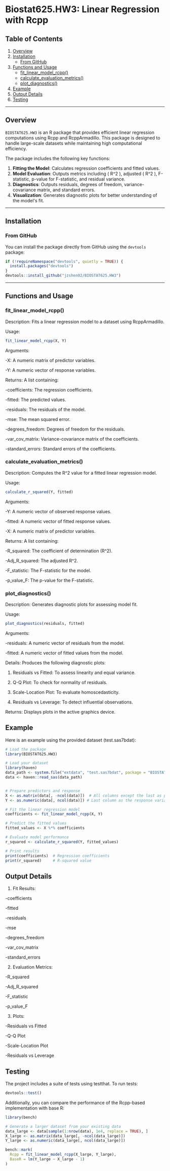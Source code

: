 # Biostat625.HW3: Linear Regression with Rcpp

## Table of Contents

1. [Overview](#overview)
2. [Installation](#installation)
   - [From GitHub](#from-github)
3. [Functions and Usage](#functions-and-usage)
   - [fit_linear_model_rcpp()](#fit_linear_model_rcpp)
   - [calculate_evaluation_metrics()](#calculate_evaluation_metrics)
   - [plot_diagnostics()](#plot_diagnostics)
4. [Example](#example)
5. [Output Details](#output-details)
6. [Testing](#testing)


---

## Overview

`BIOSTAT625.HW3` is an R package that provides efficient linear regression computations using Rcpp and RcppArmadillo. This package is designed to handle large-scale datasets while maintaining high computational efficiency.

The package includes the following key functions:

1. **Fitting the Model**: Calculates regression coefficients and fitted values.
2. **Model Evaluation**: Outputs metrics including \( R^2 \), adjusted \( R^2 \), F-statistic, p-value for F-statistic, and residual variance.
3. **Diagnostics**: Outputs residuals, degrees of freedom, variance-covariance matrix, and standard errors.
4. **Visualization**: Generates diagnostic plots for better understanding of the model's fit.


---

## Installation

### From GitHub

You can install the package directly from GitHub using the `devtools` package:

```r
if (!requireNamespace("devtools", quietly = TRUE)) {
  install.packages("devtools")
}
devtools::install_github("jzshen02/BIOSTAT625.HW3")

```
---

## Functions and Usage
### fit_linear_model_rcpp()

Description: Fits a linear regression model to a dataset using RcppArmadillo.

Usage:
```r
fit_linear_model_rcpp(X, Y)
```
Arguments:

 -X: A numeric matrix of predictor variables.

 -Y: A numeric vector of response variables.



Returns: A list containing:

 -coefficients: The regression coefficients.

 -fitted: The predicted values.

 -residuals: The residuals of the model.

 -mse: The mean squared error.

 -degrees_freedom: Degrees of freedom for the residuals.

 -var_cov_matrix: Variance-covariance matrix of the coefficients.

 -standard_errors: Standard errors of the coefficients.

### calculate_evaluation_metrics()

Description: Computes the R^2 value for a fitted linear regression model.

Usage:
```r
calculate_r_squared(Y, fitted)
```

Arguments:

 -Y: A numeric vector of observed response values.

 -fitted: A numeric vector of fitted response values.

 -X: A numeric matrix of predictor variables.


Returns: A list containing:

 -R_squared: The coefficient of determination (R^2).

 -Adj_R_squared: The adjusted R^2.

 -F_statistic: The F-statistic for the model.

 -p_value_F: The p-value for the F-statistic.

### plot_diagnostics()
Description: Generates diagnostic plots for assessing model fit.

Usage:
```r
plot_diagnostics(residuals, fitted)
```
Arguments:

 -residuals: A numeric vector of residuals from the model.

 -fitted: A numeric vector of fitted values from the model.


Details: Produces the following diagnostic plots:

1. Residuals vs Fitted: To assess linearity and equal variance.

2. Q-Q Plot: To check for normality of residuals.

3. Scale-Location Plot: To evaluate homoscedasticity.

4. Residuals vs Leverage: To detect influential observations.


Returns: Displays plots in the active graphics device.

## Example
Here is an example using the provided dataset (test.sas7bdat):
```r
# Load the package
library(BIOSTAT625.HW3)

# Load your dataset
library(haven)
data_path <- system.file("extdata", "test.sas7bdat", package = "BIOSTAT625.HW3")
data <- haven::read_sas(data_path)


# Prepare predictors and response
X <- as.matrix(data[, -ncol(data)])  # All columns except the last as predictors
Y <- as.numeric(data[, ncol(data)]) # Last column as the response variable

# Fit the linear regression model
coefficients <- fit_linear_model_rcpp(X, Y)

# Predict the fitted values
fitted_values <- X %*% coefficients

# Evaluate model performance
r_squared <- calculate_r_squared(Y, fitted_values)

# Print results
print(coefficients)  # Regression coefficients
print(r_squared)     # R-squared value
```
## Output Details
1. Fit Results:

 -coefficients

 -fitted

 -residuals

 -mse

 -degrees_freedom

 -var_cov_matrix

 -standard_errors

2. Evaluation Metrics:

 -R_squared

 -Adj_R_squared

 -F_statistic

 -p_value_F

3. Plots:

 -Residuals vs Fitted

 -Q-Q Plot

 -Scale-Location Plot

 -Residuals vs Leverage


## Testing
The project includes a suite of tests using testthat. To run tests:
```r
devtools::test()
```
Additionally, you can compare the performance of the Rcpp-based implementation with base R:
```r
library(bench)

# Generate a larger dataset from your existing data
data_large <- data[sample(1:nrow(data), 1e4, replace = TRUE), ]
X_large <- as.matrix(data_large[, -ncol(data_large)])
Y_large <- as.numeric(data_large[, ncol(data_large)])

bench::mark(
  Rcpp = fit_linear_model_rcpp(X_large, Y_large),
  BaseR = lm(Y_large ~ X_large - 1)
)
```

